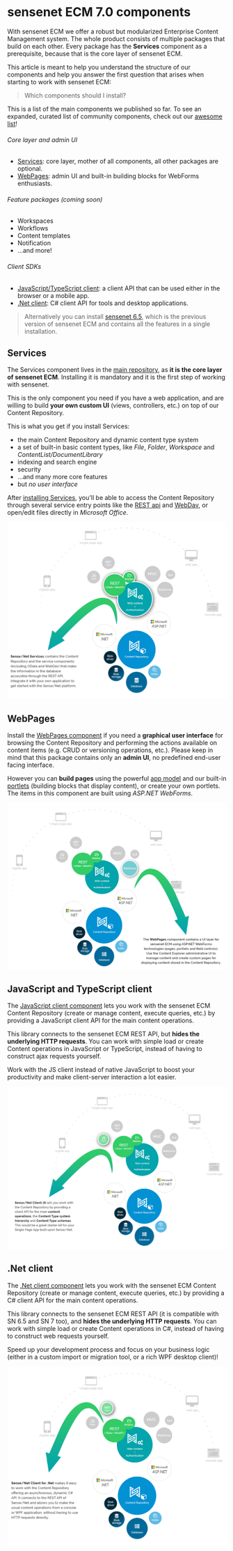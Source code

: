 # sensenet ECM 7.0 components
With sensenet ECM we offer a robust but modularized Enterprise Content Management system. The whole product consists of multiple packages that build on each other. Every package has the **Services** component as a prerequisite, because that is the core layer of sensenet ECM.

This article is meant to help you understand the structure of our components and help you answer the first question that arises when starting to work with sensenet ECM:

> Which components should I install?

This is a list of the main components we published so far. To see an expanded, curated list of community components, check out our [awesome list](https://github.com/SenseNet/awesome-sensenet)!

###### Core layer and admin UI
- [Services](#Services): core layer, mother of all components, all other packages are optional.
- [WebPages](#WebPages): admin UI and built-in building blocks for WebForms enthusiasts.

###### Feature packages (coming soon)
- Workspaces
- Workflows
- Content templates
- Notification
- ...and more!

###### Client SDKs
- [JavaScript/TypeScript client](#ClientJs): a client API that can be used either in the browser or a mobile app.
- [.Net client](#ClientDotNet): C# client API for tools and desktop applications.

> Alternatively you can install [sensenet 6.5](https://community.sensenet.com/docs/how-to-install-sn6), which is the previous version of sensenet ECM and contains all the features in a single installation.

<a name="Services"></a>
## Services
The Services component lives in the [main repository](https://github.com/SenseNet/sensenet), as **it is the core layer of sensenet ECM**. Installing it is mandatory and it is the first step of working with sensenet.

This is the only component you need if you have a web application, and are willing to build **your own custom UI** (views, controllers, etc.) on top of our Content Repository.

This is what you get if you install Services:

- the main Content Repository and dynamic content type system
- a set of built-in basic content types, like *File*, *Folder*, *Workspace* and *ContentList/DocumentLibrary*
- indexing and search engine
- security
- ...and many more core features
- but *no user interface*

After [installing Services](install-sn-from-nuget.md), you'll be able to access the Content Repository through several service entry points like the [REST api](http://wiki.sensenet.com/OData_REST_API) and [WebDav](http://wiki.sensenet.com/Webdav), or open/edit files directly in *Microsoft Office*.

![sensenet Services](https://github.com/SenseNet/sn-resources/raw/master/images/sn-components/sn-components_services.png "sensenet Services")

<a name="WebPages"></a>
## WebPages
Install the [WebPages component](https://github.com/SenseNet/sn-webpages) if you need a **graphical user interface** for browsing the Content Repository and performing the actions available on content items (e.g. CRUD or versioning operations, etc.). Please keep in mind that this package contains only an **admin UI**, no predefined end-user facing interface.

However you can **build pages** using the powerful [app model](http://wiki.sensenet.com/Smart_Application_Model) and our built-in [portlets](http://wiki.sensenet.com/Portlet) (building blocks that display content), or create your own portlets. The items in this component are built using *ASP.NET WebForms*.

![sensenet WebPages](https://github.com/SenseNet/sn-resources/raw/master/images/sn-components/sn-components_webforms.png "sensenet WebPages")

<a name="ClientJs"></a>
## JavaScript and TypeScript client
The [JavaScript client component](https://github.com/SenseNet/sn-client-js) lets you work with the sensenet ECM Content Repository (create or manage content, execute queries, etc.) by providing a JavaScript client API for the main content operations.

This library connects to the sensenet ECM REST API, but **hides the underlying HTTP requests**. You can work with simple load or create Content operations in JavaScript or TypeScript, instead of having to construct ajax requests yourself.

Work with the JS client instead of native JavaScript to boost your productivity and make client-server interaction a lot easier.

![sensenet JavaScript client](https://github.com/SenseNet/sn-resources/raw/master/images/sn-components/sn-components_jsclient.png "sensenet JavaScript client")

<a name="ClientDotNet"></a>
## .Net client
The [.Net client component](https://github.com/SenseNet/sn-client-dotnet) lets you work with the sensenet ECM Content Repository (create or manage content, execute queries, etc.) by providing a C# client API for the main content operations.

This library connects to the sensenet ECM REST API (it is compatible with SN 6.5 and SN 7 too), and **hides the underlying HTTP requests**. You can work with simple load or create Content operations in C#, instead of having to construct web requests yourself.

Speed up your development process and focus on your business logic (either in a custom import or migration tool, or a rich WPF desktop client)!

![sensenet .Net client](https://github.com/SenseNet/sn-resources/raw/master/images/sn-components/sn-components_netclient.png "sensenet .Net client")
